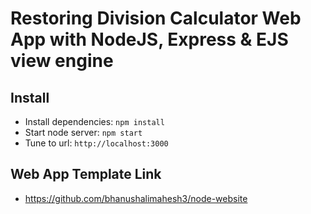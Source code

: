 # Restoring Division Calculator Web App with NodeJS, Express & EJS view engine

## Install
* Install dependencies: ``` npm install ```
* Start node server: ``` npm start ```
* Tune to url: ``` http://localhost:3000 ```

## Web App Template Link
* https://github.com/bhanushalimahesh3/node-website